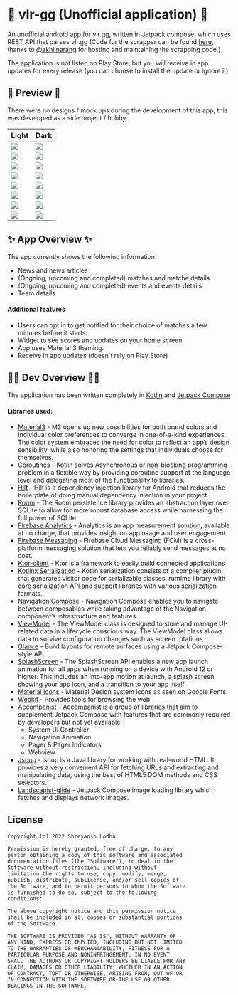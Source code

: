 # 🚧 vlr-gg (Unofficial application) 🚧
An unofficial android app for vlr.gg, written in Jetpack compose, which uses REST API that parses vlr.gg (Code for the scrapper can be found [here](https://github.com/akhilnarang/vlrgg-scraper), thanks to [@akhilnarang](https://github.com/akhilnarang) for hosting and maintaining the scrapping code.)

The application is not listed on Play Store, but you will receive in app updates for every release (you can choose to install the update or ignore it)

## 📸 Preview 📸
There were no designs / mock ups during the development of this app, this was developed as a side project / hobby.

| Light                                                                                 | Dark                                                                                 |
|---------------------------------------------------------------------------------------|--------------------------------------------------------------------------------------|
| ![](https://github.com/static-var/vlr-gg/blob/trunk/art/NEWS_LIGHT_VLR.jpg)           | ![](https://github.com/static-var/vlr-gg/blob/trunk/art/NEWS_DARK_VLR.jpg)           |
| ![](https://github.com/static-var/vlr-gg/blob/trunk/art/BLOG_LIGHT_VLR.jpg)           | ![](https://github.com/static-var/vlr-gg/blob/trunk/art/BLOG_DARK_VLR.jpg)           |
| ![](https://github.com/static-var/vlr-gg/blob/trunk/art/MATCH_OVERVIEW_LIGHT_VLR.jpg) | ![](https://github.com/static-var/vlr-gg/blob/trunk/art/MATCH_OVERVIEW_DARK_VLR.jpg) |
| ![](https://github.com/static-var/vlr-gg/blob/trunk/art/MATCH_DETAILS_LIGHT_VLR.jpg)  | ![](https://github.com/static-var/vlr-gg/blob/trunk/art/MATCH_DETAILS_DARK_VLR.jpg)  |
| ![](https://github.com/static-var/vlr-gg/blob/trunk/art/EVENT_OVERVIEW_LIGHT_VLR.jpg) | ![](https://github.com/static-var/vlr-gg/blob/trunk/art/EVENT_OVERVIEW_DARK_VLR.jpg) |
| ![](https://github.com/static-var/vlr-gg/blob/trunk/art/EVENT_LIGHT_VLR.jpg)          | ![](https://github.com/static-var/vlr-gg/blob/trunk/art/EVENT_DARK_VLR.jpg)          |
| ![](https://github.com/static-var/vlr-gg/blob/trunk/art/SQUAD_LIGHT_VLR.jpg)          | ![](https://github.com/static-var/vlr-gg/blob/trunk/art/SQUAD_DARK_VLR.jpg)          |
| ![](https://github.com/static-var/vlr-gg/blob/trunk/art/ABOUT_LIGHT_VLR.jpg)          | ![](https://github.com/static-var/vlr-gg/blob/trunk/art/ABOUT_DARK_VLR.jpg)          |



## ✨ App Overview ✨

The app currently shows the following information
- News and news articles
- (Ongoing, upcoming and completed) matches and matche details
- (Ongoing, upcoming and completed) events and events details
- Team details

#### Additional features
- Users can opt in to get notified for their choice of matches a few minutes before it starts.
- Widget to see scores and updates on your home screen.
- App uses Material 3 theming.
- Receive in app updates (doesn't rely on Play Store)

## 🧑‍💻 Dev Overview 🧑‍💻

The application has been written completely in [Kotlin](https://kotlinlang.org/) and [Jetpack Compose](https://developer.android.com/jetpack/compose)

#### Libraries used:
- [Material3](https://developer.android.com/jetpack/androidx/releases/compose-material3) - M3 opens up new possibilities for both brand colors and individual color preferences to converge in one-of-a-kind experiences. The color system embraces the need for color to reflect an app’s design sensibility, while also honoring the settings that individuals choose for themselves. 
- [Coroutines](https://kotlinlang.org/docs/coroutines-overview.html) - Kotlin solves Asynchronous or non-blocking programming problem in a flexible way by providing coroutine support at the language level and delegating most of the functionality to libraries.
- [Hilt](https://developer.android.com/training/dependency-injection/hilt-android) - Hilt is a dependency injection library for Android that reduces the boilerplate of doing manual dependency injection in your project.
- [Room](https://developer.android.com/jetpack/androidx/releases/room) - The Room persistence library provides an abstraction layer over SQLite to allow for more robust database access while harnessing the full power of SQLite.
- [Firebase Analytics](https://firebase.google.com/docs/analytics) - Analytics is an app measurement solution, available at no charge, that provides insight on app usage and user engagement.
- [Firebase Messaging](https://firebase.google.com/docs/cloud-messaging) - Firebase Cloud Messaging (FCM) is a cross-platform messaging solution that lets you reliably send messages at no cost.
- [Ktor-client](https://ktor.io/docs/create-client.html) - Ktor is a framework to easily build connected applications
- [Kotlinx Serialization](https://github.com/Kotlin/kotlinx.serialization) - Kotlin serialization consists of a compiler plugin, that generates visitor code for serializable classes, runtime library with core serialization API and support libraries with various serialization formats.
- [Navigation Compose](https://developer.android.com/jetpack/compose/navigation) - Navigation Compose enables you to navigate between composables while taking advantage of the Navigation component’s infrastructure and features.
- [ViewModel](https://developer.android.com/topic/libraries/architecture/viewmodel) - The ViewModel class is designed to store and manage UI-related data in a lifecycle conscious way. The ViewModel class allows data to survive configuration changes such as screen rotations.
- [Glance](https://developer.android.com/reference/kotlin/androidx/glance/package-summary) - Build layouts for remote surfaces using a Jetpack Compose-style API.
- [SplashScreen](https://developer.android.com/guide/topics/ui/splash-screen) - The SplashScreen API enables a new app launch animation for all apps when running on a device with Android 12 or higher. This includes an into-app motion at launch, a splash screen showing your app icon, and a transition to your app itself.
- [Material Icons](https://developer.android.com/reference/kotlin/androidx/compose/material/icons/Icons) - Material Design system icons as seen on Google Fonts.
- [Webkit](https://developer.android.com/reference/android/webkit/package-summary) - Provides tools for browsing the web.
- [Accompanist](https://google.github.io/accompanist/) - Accompanist is a group of libraries that aim to supplement Jetpack Compose with features that are commonly required by developers but not yet available.
  - System Ui Controller
  - Navigation Animation
  - Pager & Pager Indicators
  - Webview
- [Jsoup](https://jsoup.org/) - jsoup is a Java library for working with real-world HTML. It provides a very convenient API for fetching URLs and extracting and manipulating data, using the best of HTML5 DOM methods and CSS selectors.
- [Landscapist-glide](https://github.com/skydoves/landscapist) - Jetpack Compose image loading library which fetches and displays network images.

## License

```
Copyright (c) 2022 Shreyansh Lodha

Permission is hereby granted, free of charge, to any
person obtaining a copy of this software and associated
documentation files (the "Software"), to deal in the
Software without restriction, including without
limitation the rights to use, copy, modify, merge,
publish, distribute, sublicense, and/or sell copies of
the Software, and to permit persons to whom the Software
is furnished to do so, subject to the following
conditions:

The above copyright notice and this permission notice
shall be included in all copies or substantial portions
of the Software.

THE SOFTWARE IS PROVIDED "AS IS", WITHOUT WARRANTY OF
ANY KIND, EXPRESS OR IMPLIED, INCLUDING BUT NOT LIMITED
TO THE WARRANTIES OF MERCHANTABILITY, FITNESS FOR A
PARTICULAR PURPOSE AND NONINFRINGEMENT. IN NO EVENT
SHALL THE AUTHORS OR COPYRIGHT HOLDERS BE LIABLE FOR ANY
CLAIM, DAMAGES OR OTHER LIABILITY, WHETHER IN AN ACTION
OF CONTRACT, TORT OR OTHERWISE, ARISING FROM, OUT OF OR
IN CONNECTION WITH THE SOFTWARE OR THE USE OR OTHER
DEALINGS IN THE SOFTWARE.
```
